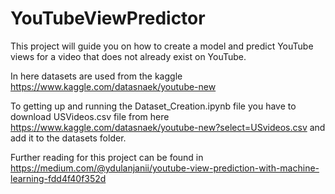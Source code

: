 # YouTubeViewPredictor

This project will guide you on how to create a model and predict YouTube views for a video that does not already exist on YouTube.

In here datasets are used from the kaggle https://www.kaggle.com/datasnaek/youtube-new

To getting up and running the Dataset_Creation.ipynb file you have to download USVideos.csv file from here https://www.kaggle.com/datasnaek/youtube-new?select=USvideos.csv and add it to the datasets folder.

Further reading for this project can be found in https://medium.com/@ydulanjanii/youtube-view-prediction-with-machine-learning-fdd4f40f352d

